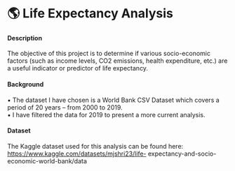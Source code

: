 # 🌎 Life Expectancy Analysis
#### Description
The objective of this project is to determine if various socio-economic factors (such as income levels, CO2 emissions, health expenditure, etc.) are a useful indicator or predictor of life expectancy. <br/>


#### Background
▪ The dataset I have chosen is a World Bank CSV Dataset which covers a period of 20 years – from 2000 to 2019.<br/>
▪ I have filtered the data for 2019 to present a more current analysis.<br/>

#### Dataset
The Kaggle dataset used for this analysis can be found here: https://www.kaggle.com/datasets/mjshri23/life- expectancy-and-socio-economic-world-bank/data
